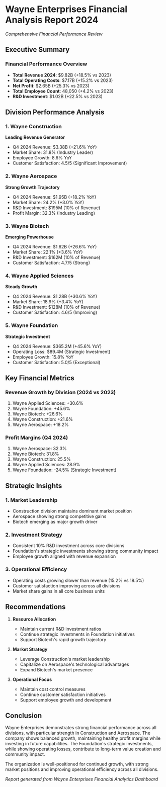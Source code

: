 # Wayne Enterprises Financial Analysis Report 2024
*Comprehensive Financial Performance Review*

## Executive Summary

### Financial Performance Overview
- **Total Revenue 2024**: $9.82B (+18.5% vs 2023)
- **Total Operating Costs**: $7.17B (+15.2% vs 2023)
- **Net Profit**: $2.65B (+25.3% vs 2023)
- **Total Employee Count**: 48,050 (+4.2% vs 2023)
- **R&D Investment**: $1.02B (+22.5% vs 2023)

## Division Performance Analysis

### 1. Wayne Construction
**Leading Revenue Generator**
- Q4 2024 Revenue: $3.38B (+21.6% YoY)
- Market Share: 31.8% (Industry Leader)
- Employee Growth: 8.6% YoY
- Customer Satisfaction: 4.5/5 (Significant Improvement)

### 2. Wayne Aerospace
**Strong Growth Trajectory**
- Q4 2024 Revenue: $1.95B (+18.2% YoY)
- Market Share: 24.2% (+3.0% YoY)
- R&D Investment: $195M (10% of Revenue)
- Profit Margin: 32.3% (Industry Leading)

### 3. Wayne Biotech
**Emerging Powerhouse**
- Q4 2024 Revenue: $1.62B (+26.6% YoY)
- Market Share: 22.1% (+3.6% YoY)
- R&D Investment: $162M (10% of Revenue)
- Customer Satisfaction: 4.7/5 (Strong)

### 4. Wayne Applied Sciences
**Steady Growth**
- Q4 2024 Revenue: $1.28B (+30.6% YoY)
- Market Share: 18.9% (+3.4% YoY)
- R&D Investment: $128M (10% of Revenue)
- Customer Satisfaction: 4.6/5 (Improving)

### 5. Wayne Foundation
**Strategic Investment**
- Q4 2024 Revenue: $365.2M (+45.6% YoY)
- Operating Loss: $89.4M (Strategic Investment)
- Employee Growth: 15.8% YoY
- Customer Satisfaction: 5.0/5 (Exceptional)

## Key Financial Metrics

### Revenue Growth by Division (2024 vs 2023)
1. Wayne Applied Sciences: +30.6%
2. Wayne Foundation: +45.6%
3. Wayne Biotech: +26.6%
4. Wayne Construction: +21.6%
5. Wayne Aerospace: +18.2%

### Profit Margins (Q4 2024)
1. Wayne Aerospace: 32.3%
2. Wayne Biotech: 31.8%
3. Wayne Construction: 25.5%
4. Wayne Applied Sciences: 28.9%
5. Wayne Foundation: -24.5% (Strategic Investment)

## Strategic Insights

### 1. Market Leadership
- Construction division maintains dominant market position
- Aerospace showing strong competitive gains
- Biotech emerging as major growth driver

### 2. Investment Strategy
- Consistent 10% R&D investment across core divisions
- Foundation's strategic investments showing strong community impact
- Employee growth aligned with revenue expansion

### 3. Operational Efficiency
- Operating costs growing slower than revenue (15.2% vs 18.5%)
- Customer satisfaction improving across all divisions
- Market share gains in all core business units

## Recommendations

1. **Resource Allocation**
   - Maintain current R&D investment ratios
   - Continue strategic investments in Foundation initiatives
   - Support Biotech's rapid growth trajectory

2. **Market Strategy**
   - Leverage Construction's market leadership
   - Capitalize on Aerospace's technological advantages
   - Expand Biotech's market presence

3. **Operational Focus**
   - Maintain cost control measures
   - Continue customer satisfaction initiatives
   - Support employee growth and development

## Conclusion

Wayne Enterprises demonstrates strong financial performance across all divisions, with particular strength in Construction and Aerospace. The company shows balanced growth, maintaining healthy profit margins while investing in future capabilities. The Foundation's strategic investments, while showing operating losses, contribute to long-term value creation and community impact.

The organization is well-positioned for continued growth, with strong market positions and improving operational efficiency across all divisions.

*Report generated from Wayne Enterprises Financial Analytics Dashboard* 